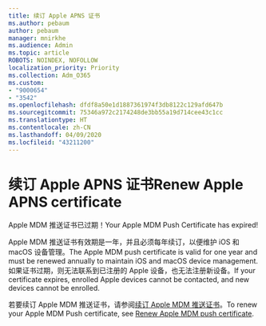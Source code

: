 ```yaml
---
title: 续订 Apple APNS 证书
ms.author: pebaum
author: pebaum
manager: mnirkhe
ms.audience: Admin
ms.topic: article
ROBOTS: NOINDEX, NOFOLLOW
localization_priority: Priority
ms.collection: Adm_O365
ms.custom:
- "9000654"
- "3542"
ms.openlocfilehash: dfdf8a50e1d1887361974f3db8122c129afd647b
ms.sourcegitcommit: 75346a972c2174248de3bb55a19d714cee43c1cc
ms.translationtype: HT
ms.contentlocale: zh-CN
ms.lasthandoff: 04/09/2020
ms.locfileid: "43211200"
---
```

# <a name="renew-apple-apns-certificate"></a><span data-ttu-id="07e48-102">续订 Apple APNS 证书</span><span class="sxs-lookup"><span data-stu-id="07e48-102">Renew Apple APNS certificate</span></span>

<span data-ttu-id="07e48-103">Apple MDM 推送证书已过期！</span><span class="sxs-lookup"><span data-stu-id="07e48-103">Your Apple MDM Push Certificate has expired!</span></span>

<span data-ttu-id="07e48-104">Apple MDM 推送证书有效期是一年，并且必须每年续订，以便维护 iOS 和 macOS 设备管理。</span><span class="sxs-lookup"><span data-stu-id="07e48-104">The Apple MDM push certificate is valid for one year and must be renewed annually to maintain iOS and macOS device management.</span></span> <span data-ttu-id="07e48-105">如果证书过期，则无法联系到已注册的 Apple 设备，也无法注册新设备。</span><span class="sxs-lookup"><span data-stu-id="07e48-105">If your certificate expires, enrolled Apple devices cannot be contacted, and new devices cannot be enrolled.</span></span>

<span data-ttu-id="07e48-106">若要续订 Apple MDM 推送证书，请参阅[续订 Apple MDM 推送证书](https://docs.microsoft.com/intune/enrollment/apple-mdm-push-certificate-get#renew-apple-mdm-push-certificate)。</span><span class="sxs-lookup"><span data-stu-id="07e48-106">To renew your Apple MDM Push certificate, see [Renew Apple MDM push certificate](https://docs.microsoft.com/intune/enrollment/apple-mdm-push-certificate-get#renew-apple-mdm-push-certificate).</span></span>
